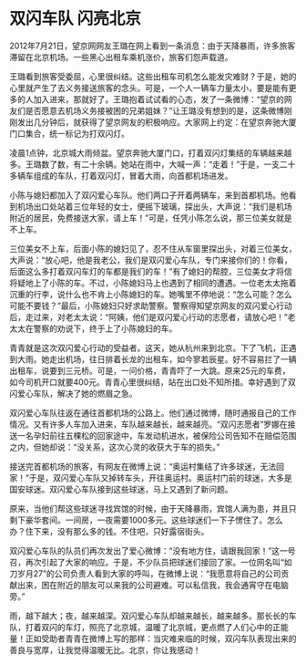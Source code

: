 # 双闪车队 闪亮北京

2012年7月21日，望京网网友王璐在网上看到一条消息：由于天降暴雨，许多旅客滞留在北京机场。一些黑心出租车乘机涨价，旅客们怨声载道。

王璐看到旅客受委屈，心里很纠结。这些出租车司机怎么能发灾难财？于是，她的心里就产生了去义务接送旅客的念头。可是，一个人一辆车力量太小，要是能有更多的人加入进来，那就好了。王璐抱着试试看的心态，发了一条微博：“望京的网友们是否愿意去机场义务接被困的兄弟姐妹？”让王璐没有想到的是，这条微博刚刚发出几分钟后，就获得了望京网友的积极响应。大家网上约定：在望京奔驰大厦门口集合，统一标记为打双闪灯。

凌晨1点钟，北京城大雨倾盆。望京奔驰大厦门口，打着双闪灯集结的车辆越来越多。王璐数了数，有二十余辆。她站在雨中，大喊一声：“走着！”于是，一支二十多辆车组成的车队，打着双闪灯，冒着大雨，向首都机场进发。

小陈与媳妇都加入了双闪爱心车队。他们两口子开着两辆车，来到首都机场。他看到机场出口处站着三位年轻的女士，便摇下玻璃，探出头，大声说：“我们是机场附近的居民，免费接送大家，请上车！”可是，任凭小陈怎么说，那三位美女就是不上车。

三位美女不上车，后面小陈的媳妇见了，忍不住从车窗里探出头，对着三位美女，大声说：“放心吧，他是我老公，我们是双闪爱心车队，专门来接你们的！你看，后面这么多打着双闪车灯的车都是我们的车！”有了媳妇的帮腔，三位美女才将信将疑地上了小陈的车。不过，小陈媳妇马上也遇到了相同的遭遇。一位老太太拖着沉重的行李，说什么也不肯上小陈媳妇的车。她嘴里不停地说：“怎么可能？怎么可能不要钱？”最后，小陈媳妇只好求助警察。警察得知望京网友的双闪爱心行动后，走过来，对老太太说：“阿姨，他们是双闪爱心行动的志愿者，请放心吧！”老太太在警察的劝说下，终于上了小陈媳妇的车。

青青就是这次双闪爱心行动的受益者。这天，她从杭州来到北京。下了飞机，正遇到大雨。她走出机场，往日排着长龙的出租车，如今寥若辰星。好不容易拦了一辆出租车，说要到三元桥。可是，一问价格，青青吓了一大跳。原来25元的车费，如今司机开口就要400元。青青心里很纠结，站在出口处不知所措。幸好遇到了双闪爱心车队，解决了她的燃眉之急。

双闪爱心车队往返在通往首都机场的公路上。他们通过微博，随时通报自己的工作情况。又有许多人车加入进来，车队越来越长，越来越亮。“双闪志愿者”罗娜在接送一名孕妇前往五棵松的回家途中，车发动机进水，被保险公司告知不在赔偿范围之内，但她却说：“没关系，这次心灵的收获大于车的损失。”

接送完首都机场的旅客，有网友在微博上说：“奥运村集结了许多球迷，无法回家！”于是，双闪爱心车队又掉转车头，开往奥运村。奥运村门前的球迷，大多是国安球迷。双闪爱心车队接到这些球迷，马上又遇到了新问题。

原来，当他们帮这些球迷寻找宾馆的时候，由于天降暴雨，宾馆人满为患，并且只剩下豪华套间。一间房，一夜需要1000多元。这些球迷们一下子愣住了。怎么办？住下来，没有那么多的钱。不住吧，只好露宿街头。

双闪爱心车队的队员们再次发出了爱心微博：“没有地方住，请跟我回家！”这一号召，再次引起了大家的响应。于是，不少队员把球迷们接回了家。一位网名叫“如刀岁月27”的公司负责人看到大家的呼叫，在微博上说：“我愿意将自己的公司贡献出来，困在附近的朋友可以来我的公司避难。可以私信我，我会通宵守在电脑旁。”

雨，越下越大；夜，越来越深。双闪爱心车队却越来越长，越来越多。那长长的车队，打着双闪的车灯，照亮了北京城，温暖了北京城，更点燃了人们心中的正能量！正如受助者青青在微博上写的那样：当灾难来临的时候，双闪车队表现出来的善良与宽厚，让我觉得温暖无比。北京，你让我感动！